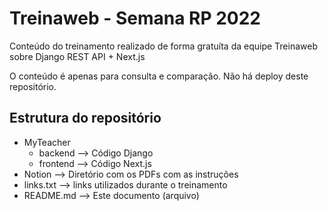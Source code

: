 # Treinaweb - Semana RP 2022

Conteúdo do treinamento realizado de forma gratuíta da equipe Treinaweb sobre Django REST API + Next.js

O conteúdo é apenas para consulta e comparação. Não há deploy deste repositório.

## Estrutura do repositório

- MyTeacher
  - backend --> Código Django
  - frontend --> Código Next.js
- Notion --> Diretório com os PDFs com as instruções
- links.txt --> links utilizados durante o treinamento
- README.md --> Este documento (arquivo)
